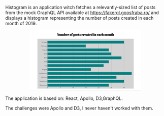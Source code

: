 Histogram is an application witch fetches a relevantly-sized list of posts from the mock GraphQL API available at https://fakerql.goosfraba.ro/ and displays a histogram representing the number of posts created in each month of 2019.

<p align="center">
<img  src="images/histogram.jpg" width="350">
</p>

The application is based on: React, Apollo, D3,GraphQL.

The challenges were Apollo and D3, I never haven't worked with them.

